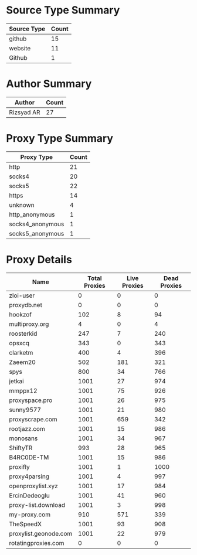 # Source Type Summary

| Source Type | Count |
|-------------|-------|
| github | 15 |
| website | 11 |
| Github | 1 |


# Author Summary

| Author | Count |
|--------|-------|
| Rizsyad AR | 27 |


# Proxy Type Summary

| Proxy Type | Count |
|------------|-------|
| http | 21 |
| socks4 | 20 |
| socks5 | 22 |
| https | 14 |
| unknown | 4 |
| http_anonymous | 1 |
| socks4_anonymous | 1 |
| socks5_anonymous | 1 |


# Proxy Details

| Name | Total Proxies | Live Proxies | Dead Proxies |
|------|---------------|--------------|---------------|
| zloi-user | 0 | 0 | 0 |
| proxydb.net | 0 | 0 | 0 |
| hookzof | 102 | 8 | 94 |
| multiproxy.org | 4 | 0 | 4 |
| roosterkid | 247 | 7 | 240 |
| opsxcq | 343 | 0 | 343 |
| clarketm | 400 | 4 | 396 |
| Zaeem20 | 502 | 181 | 321 |
| spys | 800 | 34 | 766 |
| jetkai | 1001 | 27 | 974 |
| mmppx12 | 1001 | 75 | 926 |
| proxyspace.pro | 1001 | 26 | 975 |
| sunny9577 | 1001 | 21 | 980 |
| proxyscrape.com | 1001 | 659 | 342 |
| rootjazz.com | 1001 | 15 | 986 |
| monosans | 1001 | 34 | 967 |
| ShiftyTR | 993 | 28 | 965 |
| B4RC0DE-TM | 1001 | 15 | 986 |
| proxifly | 1001 | 1 | 1000 |
| proxy4parsing | 1001 | 4 | 997 |
| openproxylist.xyz | 1001 | 17 | 984 |
| ErcinDedeoglu | 1001 | 41 | 960 |
| proxy-list.download | 1001 | 3 | 998 |
| my-proxy.com | 910 | 571 | 339 |
| TheSpeedX | 1001 | 93 | 908 |
| proxylist.geonode.com | 1001 | 22 | 979 |
| rotatingproxies.com | 0 | 0 | 0 |
